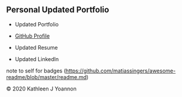 
## Personal Updated Portfolio

- Updated Portfolio

- [GitHub Profile](https://github.com/Kathleen-Y)

- Updated Resume

- Updated LinkedIn




note to self
for badges (https://github.com/matiassingers/awesome-readme/blob/master/readme.md)



















© 2020 Kathleen J Yoannon
